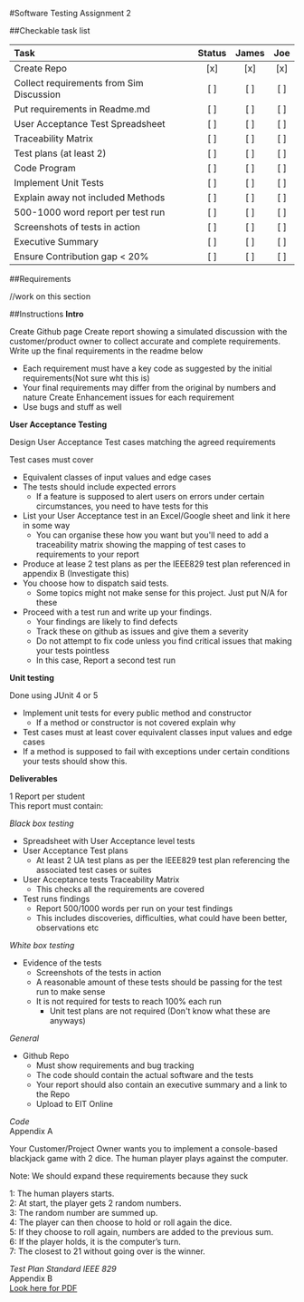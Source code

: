 #Software Testing Assignment 2 




##Checkable task list

|Task|Status|James|Joe|
|:---|:---:|:---:|:---:|
|Create Repo|[x]|[x]|[x]|
|Collect requirements from Sim Discussion|[ ]|[ ]|[ ]|
|Put requirements in Readme.md|[ ]|[ ]|[ ]|
|User Acceptance Test Spreadsheet|[ ]|[ ]|[ ]|
|Traceability Matrix|[ ]|[ ]|[ ]|
|Test plans (at least 2)|[ ]|[ ]|[ ]|
|Code Program|[ ]|[ ]|[ ]|
|Implement Unit Tests|[ ]|[ ]|[ ]|
|Explain away not included Methods|[ ]|[ ]|[ ]|
|500-1000 word report per test run|[ ]|[ ]|[ ]|
|Screenshots of tests in action|[ ]|[ ]|[ ]|
|Executive Summary|[ ]|[ ]|[ ]|
|Ensure Contribution gap < 20%|[ ]|[ ]|[ ]|
##Requirements

//work on this section

##Instructions
**Intro**

Create Github page
Create report showing a simulated discussion with the customer/product owner to collect accurate and complete requirements.                             
Write up the final requirements in the readme below    
- Each requirement must have a key code as suggested by the initial requirements(Not sure wht this is)
- Your final requirements may differ from the original by numbers and nature 
Create Enhancement issues for each requirement
- Use bugs and stuff as well

**User Acceptance Testing**

Design User Acceptance Test cases matching the agreed requirements

Test cases must cover
- Equivalent classes of input values and edge cases
- The tests should include expected errors
  - If a feature is supposed to alert users on errors under certain circumstances, you need to have tests for this
- List your User Acceptance test in an Excel/Google sheet and link it here in some way
  - You can organise these how you want but you'll need to add a traceability matrix showing the mapping of test cases to requirements to your report
- Produce at lease 2 test plans as per the IEEE829 test plan referenced in appendix B (Investigate this)
- You choose how to dispatch said tests. 
  - Some topics might not make sense for this project. Just put N/A for these
- Proceed with a test run and write up your findings.
  - Your findings are likely to find defects
  - Track these on github as issues and give them a severity
  - Do not attempt to fix code unless you find critical issues that making your tests pointless
  - In this case, Report a second test run
  
 **Unit testing**
 
 Done using JUnit 4 or 5
- Implement unit tests for every public method and constructor
  - If a method or constructor is not covered explain why
- Test cases must at least cover equivalent classes input values and edge cases
- If a method is supposed to fail with exceptions under certain conditions your tests should show this.

**Deliverables**

1 Report per student<br>
This report must contain:

*Black box testing*

 - Spreadsheet with User Acceptance level tests
 - User Acceptance Test plans
   - At least 2 UA test plans as per the IEEE829 test plan referencing the associated test cases or suites
 - User Acceptance tests Traceability Matrix
    - This checks all the requirements are covered
 - Test runs findings
    - Report 500/1000 words per run on your test findings
    - This includes discoveries, difficulties, what could have been better, observations etc
 
 *White box testing*
 - Evidence of the tests
   - Screenshots of the tests in action
   - A reasonable amount of these tests should be passing for the test run to make sense
   - It is not required for tests to reach 100% each run
     - Unit test plans are not required (Don't know what these are anyways)
 
 *General*
 - Github Repo
   - Must show requirements and bug tracking
   - The code should contain the actual software and the tests
   - Your report should also contain an executive summary and a link to the Repo
   - Upload to EIT Online
   
 *Code*<br>
 Appendix A<br>

 Your Customer/Project Owner wants you to implement a console-based blackjack game with 2 dice. The human
 player plays against the computer.
 
 Note: We should expand these requirements because they suck
 
 1: The human players starts.<br>
 2: At start, the player gets 2 random numbers.<br>
 3: The random number are summed up.<br>
 4: The player can then choose to hold or roll again the dice.<br>
 5: If they choose to roll again, numbers are added to the previous sum.<br>
 6: If the player holds, it is the computer’s turn.<br>
 7: The closest to 21 without going over is the winner.<br>

*Test Plan Standard IEEE 829*<br>
 Appendix B<br>
 [Look here for PDF](https://eitonline.eit.ac.nz/pluginfile.php/2763438/mod_resource/content/0/ITPR6.598%20Software%20Testing%20-%20Assign%202%202020.pdf)
 